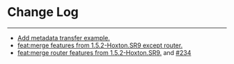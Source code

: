 # Change Log
---

- [Add metadata transfer example.](https://github.com/Tencent/spring-cloud-tencent/pull/210)
- [feat:merge features from 1.5.2-Hoxton.SR9 except router.](https://github.com/Tencent/spring-cloud-tencent/pull/226)
- [feat:merge router features from 1.5.2-Hoxton.SR9.](https://github.com/Tencent/spring-cloud-tencent/pull/232)
  and [#234](https://github.com/Tencent/spring-cloud-tencent/pull/234) 